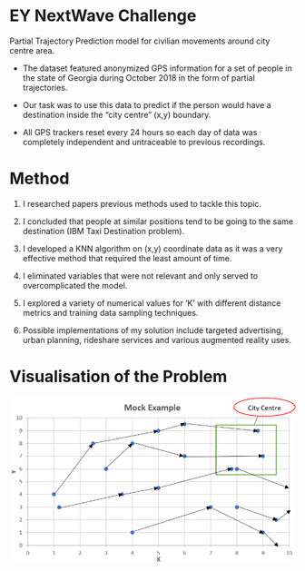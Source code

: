 # EY NextWave Challenge
Partial Trajectory Prediction model for civilian movements around city centre area.

- The dataset featured anonymized GPS information for a set of people in the state of Georgia during October 2018 in the form of partial trajectories. 

- Our task was to use this data to predict if the person would have a destination inside the “city centre” (x,y) boundary. 

- All GPS trackers reset every 24 hours so each day of data was completely independent and untraceable to previous recordings. 

# Method
1.	I researched papers previous methods used to tackle this topic. 

2.	I concluded that people at similar positions tend to be going to the same destination (IBM Taxi Destination problem).

3.	I developed a KNN algorithm on (x,y) coordinate data as it was a very effective method that required the least amount of time. 

4.	I eliminated variables that were not relevant and only served to overcomplicated the model.

5.	I explored a variety of numerical values for ‘K’ with different distance metrics and training data sampling techniques.

6.	Possible implementations of my solution include targeted advertising, urban planning, rideshare services and various augmented reality uses.

# Visualisation of the Problem

![Image of framework](https://github.com/jackapbutler/EY-NextWave-Challenge/blob/master/ey_nextwave.png)
